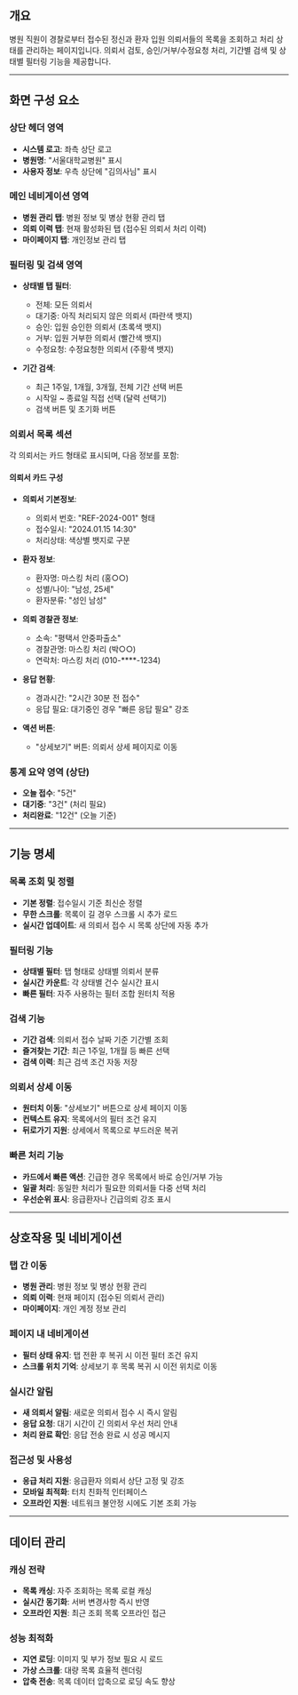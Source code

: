 ## 개요

병원 직원이 경찰로부터 접수된 정신과 환자 입원 의뢰서들의 목록을 조회하고 처리 상태를 관리하는 페이지입니다. 의뢰서 검토, 승인/거부/수정요청 처리, 기간별 검색 및 상태별 필터링 기능을 제공합니다.

---

## 화면 구성 요소

### 상단 헤더 영역

- **시스템 로고**: 좌측 상단 로고
- **병원명**: "서울대학교병원" 표시  
- **사용자 정보**: 우측 상단에 "김의사님" 표시

### 메인 네비게이션 영역

- **병원 관리 탭**: 병원 정보 및 병상 현황 관리 탭
- **의뢰 이력 탭**: 현재 활성화된 탭 (접수된 의뢰서 처리 이력)
- **마이페이지 탭**: 개인정보 관리 탭

### 필터링 및 검색 영역

- **상태별 탭 필터**:
  - 전체: 모든 의뢰서
  - 대기중: 아직 처리되지 않은 의뢰서 (파란색 뱃지)
  - 승인: 입원 승인한 의뢰서 (초록색 뱃지)
  - 거부: 입원 거부한 의뢰서 (빨간색 뱃지)
  - 수정요청: 수정요청한 의뢰서 (주황색 뱃지)

- **기간 검색**:
  - 최근 1주일, 1개월, 3개월, 전체 기간 선택 버튼
  - 시작일 ~ 종료일 직접 선택 (달력 선택기)
  - 검색 버튼 및 초기화 버튼

### 의뢰서 목록 섹션

각 의뢰서는 카드 형태로 표시되며, 다음 정보를 포함:

#### 의뢰서 카드 구성

- **의뢰서 기본정보**:
  - 의뢰서 번호: "REF-2024-001" 형태
  - 접수일시: "2024.01.15 14:30"
  - 처리상태: 색상별 뱃지로 구분

- **환자 정보**:
  - 환자명: 마스킹 처리 (홍○○)
  - 성별/나이: "남성, 25세"
  - 환자분류: "성인 남성"

- **의뢰 경찰관 정보**:
  - 소속: "평택서 안중파출소"
  - 경찰관명: 마스킹 처리 (박○○)
  - 연락처: 마스킹 처리 (010-****-1234)

- **응답 현황**:
  - 경과시간: "2시간 30분 전 접수"
  - 응답 필요: 대기중인 경우 "빠른 응답 필요" 강조

- **액션 버튼**:
  - "상세보기" 버튼: 의뢰서 상세 페이지로 이동

### 통계 요약 영역 (상단)

- **오늘 접수**: "5건"
- **대기중**: "3건" (처리 필요)
- **처리완료**: "12건" (오늘 기준)

---

## 기능 명세

### 목록 조회 및 정렬

- **기본 정렬**: 접수일시 기준 최신순 정렬
- **무한 스크롤**: 목록이 길 경우 스크롤 시 추가 로드
- **실시간 업데이트**: 새 의뢰서 접수 시 목록 상단에 자동 추가

### 필터링 기능

- **상태별 필터**: 탭 형태로 상태별 의뢰서 분류
- **실시간 카운트**: 각 상태별 건수 실시간 표시
- **빠른 필터**: 자주 사용하는 필터 조합 원터치 적용

### 검색 기능

- **기간 검색**: 의뢰서 접수 날짜 기준 기간별 조회
- **즐겨찾는 기간**: 최근 1주일, 1개월 등 빠른 선택
- **검색 이력**: 최근 검색 조건 자동 저장

### 의뢰서 상세 이동

- **원터치 이동**: "상세보기" 버튼으로 상세 페이지 이동
- **컨텍스트 유지**: 목록에서의 필터 조건 유지
- **뒤로가기 지원**: 상세에서 목록으로 부드러운 복귀

### 빠른 처리 기능

- **카드에서 빠른 액션**: 긴급한 경우 목록에서 바로 승인/거부 가능
- **일괄 처리**: 동일한 처리가 필요한 의뢰서들 다중 선택 처리
- **우선순위 표시**: 응급환자나 긴급의뢰 강조 표시

---

## 상호작용 및 네비게이션

### 탭 간 이동

- **병원 관리**: 병원 정보 및 병상 현황 관리
- **의뢰 이력**: 현재 페이지 (접수된 의뢰서 관리)
- **마이페이지**: 개인 계정 정보 관리

### 페이지 내 네비게이션

- **필터 상태 유지**: 탭 전환 후 복귀 시 이전 필터 조건 유지
- **스크롤 위치 기억**: 상세보기 후 목록 복귀 시 이전 위치로 이동

### 실시간 알림

- **새 의뢰서 알림**: 새로운 의뢰서 접수 시 즉시 알림
- **응답 요청**: 대기 시간이 긴 의뢰서 우선 처리 안내
- **처리 완료 확인**: 응답 전송 완료 시 성공 메시지

### 접근성 및 사용성

- **응급 처리 지원**: 응급환자 의뢰서 상단 고정 및 강조
- **모바일 최적화**: 터치 친화적 인터페이스
- **오프라인 지원**: 네트워크 불안정 시에도 기본 조회 가능

---

## 데이터 관리

### 캐싱 전략

- **목록 캐싱**: 자주 조회하는 목록 로컬 캐싱
- **실시간 동기화**: 서버 변경사항 즉시 반영
- **오프라인 지원**: 최근 조회 목록 오프라인 접근

### 성능 최적화

- **지연 로딩**: 이미지 및 부가 정보 필요 시 로드
- **가상 스크롤**: 대량 목록 효율적 렌더링
- **압축 전송**: 목록 데이터 압축으로 로딩 속도 향상